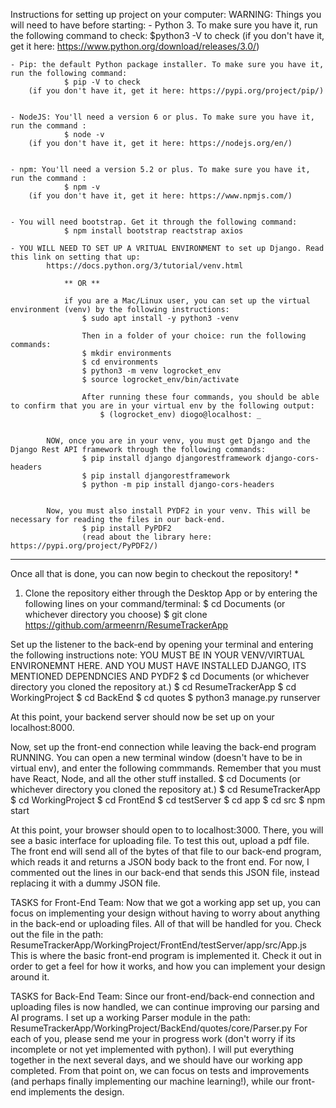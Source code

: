 Instructions for setting up project on your computer:
WARNING: Things you will need to have before starting:
	- Python 3. To make sure you have it, run the following command to check:
		  		$python3 -V to check
		(if you don't have it, get it here: https://www.python.org/download/releases/3.0/)
	
	
	- Pip: the default Python package installer. To make sure you have it, run the following command:
		  		$ pip -V to check
		(if you don't have it, get it here: https://pypi.org/project/pip/)
				
	
	- NodeJS: You'll need a version 6 or plus. To make sure you have it, run the command :
				$ node -v
		(if you don't have it, get it here: https://nodejs.org/en/)
	
	
	- npm: You'll need a version 5.2 or plus. To make sure you have it, run the command :
				$ npm -v
		(if you don't have it, get it here: https://www.npmjs.com/)
				
				
	- You will need bootstrap. Get it through the following command:
				$ npm install bootstrap reactstrap axios			

	- YOU WILL NEED TO SET UP A VRITUAL ENVIRONMENT to set up Django. Read this link on setting that up:
			https://docs.python.org/3/tutorial/venv.html
	
				** OR **
				
				if you are a Mac/Linux user, you can set up the virtual environment (venv) by the following instructions:
					$ sudo apt install -y python3 -venv
					
					Then in a folder of your choice: run the following commands: 
					$ mkdir environments 
					$ cd environments
					$ python3 -m venv logrocket_env
					$ source logrocket_env/bin/activate
					
					After running these four commands, you should be able to confirm that you are in your virtual env by the following output:
						$ (logrocket_env) diogo@localhost: _
						
						
			NOW, once you are in your venv, you must get Django and the Django Rest API framework through the following commands:
					$ pip install django djangorestframework django-cors-headers
					$ pip install djangorestframework
					$ python -m pip install django-cors-headers
					
			
			Now, you must also install PYDF2 in your venv. This will be necessary for reading the files in our back-end. 
					$ pip install PyPDF2
					(read about the library here: https://pypi.org/project/PyPDF2/)



***********
Once all that is done, you can now begin to checkout the repository!
*
					
		
1. Clone the repository either through the Desktop App or by entering the following lines on your command/terminal:
		$ cd Documents (or whichever directory you choose)
		$ git clone https://github.com/armeenrn/ResumeTrackerApp


Set up the listener to the back-end by opening your terminal and entering the following instructions
note: YOU MUST BE IN YOUR VENV/VIRTUAL ENVIRONEMNT HERE. AND YOU MUST HAVE INSTALLED DJANGO, ITS MENTIONED DEPENDNCIES AND PYDF2 
	$ cd Documents (or whichever directory you cloned the repository at.)
	$ cd ResumeTrackerApp
	$ cd WorkingProject
	$ cd BackEnd
	$ cd quotes
	$ python3 manage.py runserver
	
At this point, your backend server should now be set up on your localhost:8000. 


Now, set up the front-end connection while leaving the back-end program RUNNING. 
You can open a new terminal window (doesn't have to be in virtual env), and enter the following commmands. Remember that you must have React, Node, and all the other stuff installed.
	$ cd Documents  (or whichever directory you cloned the repository at.)
	$ cd ResumeTrackerApp
	$ cd WorkingProject
	$ cd FrontEnd
	$ cd testServer
	$ cd app
	$ cd src
	$ npm start

At this point, your browser should open to to localhost:3000.
There, you will see a basic interface for uploading file.
To test this out, upload a pdf file. 
The front end will send all of the bytes of that file to our back-end program, which reads it and returns a JSON body back to the front end.
For now, I commented out the lines in our back-end that sends this JSON file, instead replacing it with a dummy JSON file. 

 

	
TASKS for Front-End Team:
Now that we got a working app set up, you can focus on implementing your design without having to worry about anything in the back-end or uploading files.
All of that will be handled for you. 
Check out the file in the path: ResumeTrackerApp/WorkingProject/FrontEnd/testServer/app/src/App.js
This is where the basic front-end program is implemented it. Check it out in order to get a feel for how it works, and how you can implement your design around it. 

	
	
TASKS for Back-End Team:
Since our front-end/back-end connection and uploading files is now handled, we can continue improving our parsing and AI programs. 
I set up a working Parser module in the path: ResumeTrackerApp/WorkingProject/BackEnd/quotes/core/Parser.py
For each of you, please send me your in progress work (don't worry if its incomplete or not yet implemented with python).
I will put everything together in the next several days, and we should have our working app completed.
From that point on, we can focus on tests and improvements (and perhaps finally implementing our machine learning!), while our front-end implements the design. 




